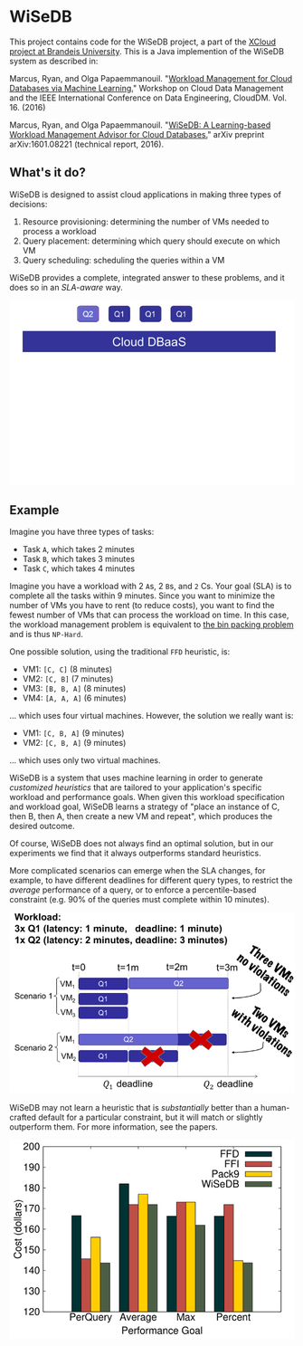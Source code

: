 # WiSeDB

This project contains code for the WiSeDB project, a part of the [XCloud project at Brandeis University](http://www.cs.brandeis.edu/~olga/XCloud.html). This is a Java implemention of the WiSeDB system as described in:


Marcus, Ryan, and Olga Papaemmanouil. "[Workload Management for Cloud Databases via Machine Learning.](http://www.cs.brandeis.edu/~olga/publications/clouddm-2016.pdf)" Workshop on Cloud Data Management and the IEEE International Conference on Data Engineering, CloudDM. Vol. 16. (2016)

Marcus, Ryan, and Olga Papaemmanouil. "[WiSeDB: A Learning-based Workload Management Advisor for Cloud Databases.](http://arxiv.org/abs/1601.08221)" arXiv preprint arXiv:1601.08221 (technical report, 2016).





## What's it do?

WiSeDB is designed to assist cloud applications in making three types of decisions:

1. Resource provisioning: determining the number of VMs needed to process a workload
1. Query placement: determining which query should execute on which VM
1. Query scheduling: scheduling the queries within a VM

WiSeDB provides a complete, integrated answer to these problems, and it does so in an *SLA-aware* way.

![Animation of three tasks](https://raw.githubusercontent.com/RyanMarcus/wisedb/master/res/workloadmang.gif?raw=true)

## Example

Imagine you have three types of tasks:

* Task `A`, which takes 2 minutes
* Task `B`, which takes 3 minutes
* Task `C`, which takes 4 minutes

Imagine you have a workload with 2 `A`s, 2 `B`s, and `2` Cs. Your goal (SLA) is to complete all the tasks within 9 minutes. Since you want to minimize the number of VMs you have to rent (to reduce costs), you want to find the fewest number of VMs that can process the workload on time. In this case, the workload management problem is equivalent to [the bin packing problem](https://en.wikipedia.org/wiki/Bin_packing_problem) and is thus `NP-Hard`.

One possible solution, using the traditional `FFD` heuristic, is:

* VM1: `[C, C]` (8 minutes)
* VM2: `[C, B]` (7 minutes)
* VM3: `[B, B, A]` (8 minutes) 
* VM4: `[A, A, A]` (6 minutes)

... which uses four virtual machines. However, the solution we really want is:

* VM1: `[C, B, A]` (9 minutes)
* VM2: `[C, B, A]` (9 minutes)

... which uses only two virtual machines.

WiSeDB is a system that uses machine learning in order to generate *customized heuristics* that are tailored to your application's specific workload and performance goals. When given this workload specification and workload goal, WiSeDB learns a strategy of "place an instance of C, then B, then A, then create a new VM and repeat", which produces the desired outcome.

Of course, WiSeDB does not always find an optimal solution, but in our experiments we find that it always outperforms standard heuristics.

More complicated scenarios can emerge when the SLA changes, for example, to have different deadlines for different query types, to restrict the *average* performance of a query, or to enforce a percentile-based constraint (e.g. 90% of the queries must complete within 10 minutes).

![example of per query SLA](https://raw.githubusercontent.com/RyanMarcus/wisedb/master/res/sla.png?raw=true)

WiSeDB may not learn a heuristic that is *substantially* better than a human-crafted default for a particular constraint, but it will match or slightly outperform them. For more information, see the papers.

![beats human heuristics](https://raw.githubusercontent.com/RyanMarcus/wisedb/master/res/graph.png?raw=true)

